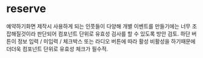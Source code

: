 # reserve
예약하기화면 제작시 사용하게 되는 인풋들이 다양해 개별 이벤트를 만들기에는 너무 조잡해질것이라 판단되어 컴포넌트 단위로 유효성 검사를 할 수 있도록 방안 검토.
하단 버튼이 정보 입력 / 미입력 / 체크박스 또는 라디오 버튼에 따라 활성 비활성을 하기때문에 더더욱 컴포넌트 단위로 유효성 체크가 필수적.

